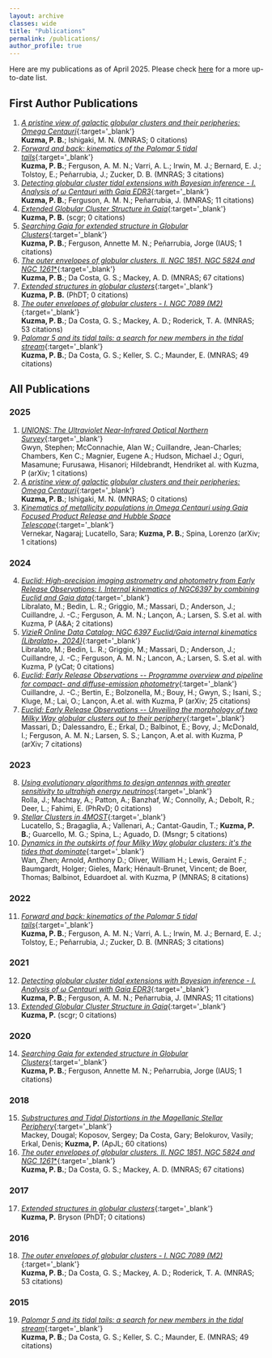 ```yaml
---
layout: archive
classes: wide
title: "Publications"
permalink: /publications/
author_profile: true
---
```

Here are my publications as of April 2025. Please check [here](https://ui.adsabs.harvard.edu/search/fq=%7B!type%3Daqp%20v%3D%24fq_database%7D&fq_database=(database%3Aastronomy%20OR%20database%3Aphysics)&q=author%3A%22Kuzma%2C%20Pete%22&sort=date%20desc%2C%20bibcode%20desc&p_=0) for a more up-to-date list.
## First Author Publications
1. [*A pristine view of galactic globular clusters and their peripheries: Omega Centauri*](https://ui.adsabs.harvard.edu/abs/2025MNRAS.537.2752K/abstract){:target='_blank'} <br/> **Kuzma, P. B.**; Ishigaki, M. N.           (MNRAS; 0 citations)
2. [*Forward and back: kinematics of the Palomar 5 tidal tails*](https://ui.adsabs.harvard.edu/abs/2022MNRAS.512..315K/abstract){:target='_blank'} <br/> **Kuzma, P. B.**; Ferguson, A. M. N.; Varri, A. L.; Irwin, M. J.; Bernard, E. J.; Tolstoy, E.; Peñarrubia, J.; Zucker, D. B.           (MNRAS; 3 citations)
3. [*Detecting globular cluster tidal extensions with Bayesian inference - I. Analysis of ω Centauri with Gaia EDR3*](https://ui.adsabs.harvard.edu/abs/2021MNRAS.507.1127K/abstract){:target='_blank'} <br/> **Kuzma, P. B.**; Ferguson, A. M. N.; Peñarrubia, J.           (MNRAS; 11 citations)
4. [*Extended Globular Cluster Structure in Gaia*](https://ui.adsabs.harvard.edu/abs/2021scgr.confE..44K/abstract){:target='_blank'} <br/> **Kuzma, P. B.**           (scgr; 0 citations)
5. [*Searching Gaia for extended structure in Globular Clusters*](https://ui.adsabs.harvard.edu/abs/2020IAUS..351..468K/abstract){:target='_blank'} <br/> **Kuzma, P. B.**; Ferguson, Annette M. N.; Peñarrubia, Jorge           (IAUS; 1 citations)
6. [*The outer envelopes of globular clusters. II. NGC 1851, NGC 5824 and NGC 1261<SUP>*</SUP>*](https://ui.adsabs.harvard.edu/abs/2018MNRAS.473.2881K/abstract){:target='_blank'} <br/> **Kuzma, P. B.**; Da Costa, G. S.; Mackey, A. D.           (MNRAS; 67 citations)
7. [*Extended structures in globular clusters*](https://ui.adsabs.harvard.edu/abs/2017PhDT.......437K/abstract){:target='_blank'} <br/> **Kuzma, P. B.**           (PhDT; 0 citations)
8. [*The outer envelopes of globular clusters - I. NGC 7089 (M2)*](https://ui.adsabs.harvard.edu/abs/2016MNRAS.461.3639K/abstract){:target='_blank'} <br/> **Kuzma, P. B.**; Da Costa, G. S.; Mackey, A. D.; Roderick, T. A.           (MNRAS; 53 citations)
9. [*Palomar 5 and its tidal tails: a search for new members in the tidal stream*](https://ui.adsabs.harvard.edu/abs/2015MNRAS.446.3297K/abstract){:target='_blank'} <br/> **Kuzma, P. B.**; Da Costa, G. S.; Keller, S. C.; Maunder, E.           (MNRAS; 49 citations)

## All Publications 
### 2025
1. [*UNIONS: The Ultraviolet Near-Infrared Optical Northern Survey*](https://ui.adsabs.harvard.edu/abs/2025arXiv250313783G/abstract){:target='_blank'} <br/> Gwyn, Stephen; McConnachie, Alan W.; Cuillandre, Jean-Charles; Chambers, Ken C.; Magnier, Eugene A.; Hudson, Michael J.; Oguri, Masamune; Furusawa, Hisanori; Hildebrandt, Hendriket al. with Kuzma, P           (arXiv; 1 citations)
2. [*A pristine view of galactic globular clusters and their peripheries: Omega Centauri*](https://ui.adsabs.harvard.edu/abs/2025MNRAS.537.2752K/abstract){:target='_blank'} <br/> **Kuzma, P. B.**; Ishigaki, M. N.           (MNRAS; 0 citations)
3. [*Kinematics of metallicity populations in Omega Centauri using Gaia Focused Product Release and Hubble Space Telescope*](https://ui.adsabs.harvard.edu/abs/2025arXiv250217755V/abstract){:target='_blank'} <br/> Vernekar, Nagaraj; Lucatello, Sara; **Kuzma, P. B.**; Spina, Lorenzo           (arXiv; 1 citations)
### 2024
4. [*Euclid: High-precision imaging astrometry and photometry from Early Release Observations: I. Internal kinematics of NGC6397 by combining Euclid and Gaia data*](https://ui.adsabs.harvard.edu/abs/2024A&A...692A..96L/abstract){:target='_blank'} <br/> Libralato, M.; Bedin, L. R.; Griggio, M.; Massari, D.; Anderson, J.; Cuillandre, J. -C.; Ferguson, A. M. N.; Lançon, A.; Larsen, S. S.et al. with Kuzma, P           (A&A; 2 citations)
5. [*VizieR Online Data Catalog: NGC 6397 Euclid/Gaia internal kinematics (Libralato+, 2024)*](https://ui.adsabs.harvard.edu/abs/2024yCat..36920096L/abstract){:target='_blank'} <br/> Libralato, M.; Bedin, L. R.; Griggio, M.; Massari, D.; Anderson, J.; Cuillandre, J. -C.; Ferguson, A. M. N.; Lancon, A.; Larsen, S. S.et al. with Kuzma, P           (yCat; 0 citations)
6. [*Euclid: Early Release Observations -- Programme overview and pipeline for compact- and diffuse-emission photometry*](https://ui.adsabs.harvard.edu/abs/2024arXiv240513496C/abstract){:target='_blank'} <br/> Cuillandre, J. -C.; Bertin, E.; Bolzonella, M.; Bouy, H.; Gwyn, S.; Isani, S.; Kluge, M.; Lai, O.; Lançon, A.et al. with Kuzma, P           (arXiv; 25 citations)
7. [*Euclid: Early Release Observations -- Unveiling the morphology of two Milky Way globular clusters out to their periphery*](https://ui.adsabs.harvard.edu/abs/2024arXiv240513498M/abstract){:target='_blank'} <br/> Massari, D.; Dalessandro, E.; Erkal, D.; Balbinot, E.; Bovy, J.; McDonald, I.; Ferguson, A. M. N.; Larsen, S. S.; Lançon, A.et al. with Kuzma, P           (arXiv; 7 citations)
### 2023
8. [*Using evolutionary algorithms to design antennas with greater sensitivity to ultrahigh energy neutrinos*](https://ui.adsabs.harvard.edu/abs/2023PhRvD.108j2002R/abstract){:target='_blank'} <br/> Rolla, J.; Machtay, A.; Patton, A.; Banzhaf, W.; Connolly, A.; Debolt, R.; Deer, L.; Fahimi, E.           (PhRvD; 0 citations)
9. [*Stellar Clusters in 4MOST*](https://ui.adsabs.harvard.edu/abs/2023Msngr.190...13L/abstract){:target='_blank'} <br/> Lucatello, S.; Bragaglia, A.; Vallenari, A.; Cantat-Gaudin, T.; **Kuzma, P. B.**; Guarcello, M. G.; Spina, L.; Aguado, D.           (Msngr; 5 citations)
10. [*Dynamics in the outskirts of four Milky Way globular clusters: it's the tides that dominate*](https://ui.adsabs.harvard.edu/abs/2023MNRAS.519..192W/abstract){:target='_blank'} <br/> Wan, Zhen; Arnold, Anthony D.; Oliver, William H.; Lewis, Geraint F.; Baumgardt, Holger; Gieles, Mark; Hénault-Brunet, Vincent; de Boer, Thomas; Balbinot, Eduardoet al. with Kuzma, P           (MNRAS; 8 citations)
### 2022
11. [*Forward and back: kinematics of the Palomar 5 tidal tails*](https://ui.adsabs.harvard.edu/abs/2022MNRAS.512..315K/abstract){:target='_blank'} <br/> **Kuzma, P. B.**; Ferguson, A. M. N.; Varri, A. L.; Irwin, M. J.; Bernard, E. J.; Tolstoy, E.; Peñarrubia, J.; Zucker, D. B.           (MNRAS; 3 citations)
### 2021
12. [*Detecting globular cluster tidal extensions with Bayesian inference - I. Analysis of ω Centauri with Gaia EDR3*](https://ui.adsabs.harvard.edu/abs/2021MNRAS.507.1127K/abstract){:target='_blank'} <br/> **Kuzma, P. B.**; Ferguson, A. M. N.; Peñarrubia, J.           (MNRAS; 11 citations)
13. [*Extended Globular Cluster Structure in Gaia*](https://ui.adsabs.harvard.edu/abs/2021scgr.confE..44K/abstract){:target='_blank'} <br/> **Kuzma, P.**           (scgr; 0 citations)
### 2020
14. [*Searching Gaia for extended structure in Globular Clusters*](https://ui.adsabs.harvard.edu/abs/2020IAUS..351..468K/abstract){:target='_blank'} <br/> **Kuzma, P. B.**; Ferguson, Annette M. N.; Peñarrubia, Jorge           (IAUS; 1 citations)
### 2018
15. [*Substructures and Tidal Distortions in the Magellanic Stellar Periphery*](https://ui.adsabs.harvard.edu/abs/2018ApJ...858L..21M/abstract){:target='_blank'} <br/> Mackey, Dougal; Koposov, Sergey; Da Costa, Gary; Belokurov, Vasily; Erkal, Denis; **Kuzma, P.**           (ApJL; 60 citations)
16. [*The outer envelopes of globular clusters. II. NGC 1851, NGC 5824 and NGC 1261<SUP>*</SUP>*](https://ui.adsabs.harvard.edu/abs/2018MNRAS.473.2881K/abstract){:target='_blank'} <br/> **Kuzma, P. B.**; Da Costa, G. S.; Mackey, A. D.           (MNRAS; 67 citations)
### 2017
17. [*Extended structures in globular clusters*](https://ui.adsabs.harvard.edu/abs/2017PhDT.......437K/abstract){:target='_blank'} <br/> **Kuzma, P.** Bryson           (PhDT; 0 citations)
### 2016
18. [*The outer envelopes of globular clusters - I. NGC 7089 (M2)*](https://ui.adsabs.harvard.edu/abs/2016MNRAS.461.3639K/abstract){:target='_blank'} <br/> **Kuzma, P. B.**; Da Costa, G. S.; Mackey, A. D.; Roderick, T. A.           (MNRAS; 53 citations)
### 2015
19. [*Palomar 5 and its tidal tails: a search for new members in the tidal stream*](https://ui.adsabs.harvard.edu/abs/2015MNRAS.446.3297K/abstract){:target='_blank'} <br/> **Kuzma, P. B.**; Da Costa, G. S.; Keller, S. C.; Maunder, E.           (MNRAS; 49 citations)
